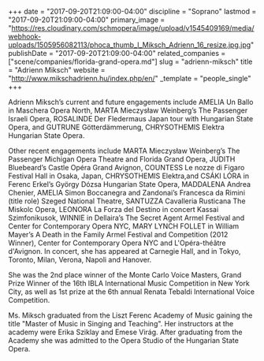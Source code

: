 +++
date = "2017-09-20T21:09:00-04:00"
discipline = "Soprano"
lastmod = "2017-09-20T21:09:00-04:00"
primary_image = "https://res.cloudinary.com/schmopera/image/upload/v1545409169/media/webhook-uploads/1505956082113/phoca_thumb_l_Miksch_Adrienn_16_resize.jpg.jpg"
publishDate = "2017-09-20T21:09:00-04:00"
related_companies = ["scene/companies/florida-grand-opera.md"]
slug = "adrienn-miksch"
title = "Adrienn Miksch"
website = "http://www.mikschadrienn.hu/index.php/en/"
_template = "people_single"
+++

Adrienn Miksch’s current and future engagements include AMELIA Un Ballo in Maschera Opera North, MARTA Mieczysław Weinberg’s The Passenger Israeli Opera, ROSALINDE Der Fledermaus Japan tour with Hungarian State Opera, and GUTRUNE Götterdämmerung, CHRYSOTHEMIS Elektra Hungarian State Opera.

Other recent engagements include MARTA Mieczysław Weinberg’s The Passenger Michigan Opera Theatre and Florida Grand Opera, JUDITH Bluebeard’s Castle Opéra Grand Avignon, COUNTESS Le nozze di Figaro Festival Hall in Osaka, Japan, CHRYSOTHEMIS Elektra,and CSÁKI LÓRA in Ferenc Erkel’s György Dózsa Hungarian State Opera, MADDALENA Andrea Chenier, AMELIA Simon Boccanegra and Zandonai’s Francesca da Rimini (title role) Szeged National Theatre, SANTUZZA Cavalleria Rusticana The Miskolc Opera, LEONORA La Forza del Destino in concert Kassai Szimfonikusok, WINNIE in Dellaira’s The Secret Agent Armel Festival and Center for Contemporary Opera NYC, MARY LYNCH FOLLET in William Mayer’s A Death in the Family Armel Festival and Competition (2012 Winner), Center for Contemporary Opera NYC and L'Opéra-théâtre d'Avignon. In concert, she has appeared at Carnegie Hall, and in Tokyo, Toronto, Milan, Verona, Napoli and Hanover.

She was the 2nd place winner of the Monte Carlo Voice Masters, Grand Prize Winner of the 16th IBLA International Music Competition in New York City, as well as 1st prize at the 6th annual Renata Tebaldi International Voice Competition.

Ms. Miksch graduated from the Liszt Ferenc Academy of Music gaining the title "Master of Music in Singing and Teaching". Her instructors at the academy were Erika Sziklay and Emese Virág. After graduating from the Academy she was admitted to the Opera Studio of the Hungarian State Opera.
